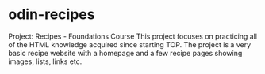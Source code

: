 # odin-recipes
Project: Recipes - Foundations Course
This project focuses on practicing all of the HTML knowledge acquired since starting TOP. The project is a very basic recipe website with a homepage and a few recipe pages showing images, lists, links etc.

